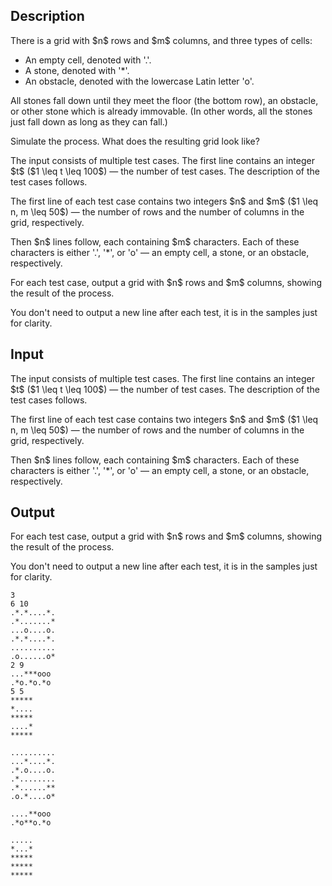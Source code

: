 ## Description

<div><p>There is a grid with $n$ rows and $m$ columns, and three types of cells: </p><ul> <li> An empty cell, denoted with '<span class="tex-font-style-tt">.</span>'. </li><li> A stone, denoted with '<span class="tex-font-style-tt">*</span>'. </li><li> An obstacle, denoted with the lowercase Latin letter '<span class="tex-font-style-tt">o</span>'. </li></ul><p>All stones fall down until they meet the floor (the bottom row), an obstacle, or other stone which is already immovable. (In other words, all the stones just fall down as long as they can fall.)</p><p>Simulate the process. What does the resulting grid look like?</p></div><div class="input-specification"><p>The input consists of multiple test cases. The first line contains an integer $t$ ($1 \leq t \leq 100$)&nbsp;— the number of test cases. The description of the test cases follows.</p><p>The first line of each test case contains two integers $n$ and $m$ ($1 \leq n, m \leq 50$)&nbsp;— the number of rows and the number of columns in the grid, respectively.</p><p>Then $n$ lines follow, each containing $m$ characters. Each of these characters is either '<span class="tex-font-style-tt">.</span>', '<span class="tex-font-style-tt">*</span>', or '<span class="tex-font-style-tt">o</span>'&nbsp;— an empty cell, a stone, or an obstacle, respectively.</p></div><div class="output-specification"><p>For each test case, output a grid with $n$ rows and $m$ columns, showing the result of the process.</p><p><span class="tex-font-style-bf">You don't need to output a new line after each test, it is in the samples just for clarity.</span></p></div>

## Input

<p>The input consists of multiple test cases. The first line contains an integer $t$ ($1 \leq t \leq 100$)&nbsp;— the number of test cases. The description of the test cases follows.</p><p>The first line of each test case contains two integers $n$ and $m$ ($1 \leq n, m \leq 50$)&nbsp;— the number of rows and the number of columns in the grid, respectively.</p><p>Then $n$ lines follow, each containing $m$ characters. Each of these characters is either '<span class="tex-font-style-tt">.</span>', '<span class="tex-font-style-tt">*</span>', or '<span class="tex-font-style-tt">o</span>'&nbsp;— an empty cell, a stone, or an obstacle, respectively.</p>

## Output

<p>For each test case, output a grid with $n$ rows and $m$ columns, showing the result of the process.</p><p><span class="tex-font-style-bf">You don't need to output a new line after each test, it is in the samples just for clarity.</span></p>





```input1
3
6 10
.*.*....*.
.*.......*
...o....o.
.*.*....*.
..........
.o......o*
2 9
...***ooo
.*o.*o.*o
5 5
*****
*....
*****
....*
*****
```




```output1
..........
...*....*.
.*.o....o.
.*........
.*......**
.o.*....o*

....**ooo
.*o**o.*o

.....
*...*
*****
*****
*****
```


